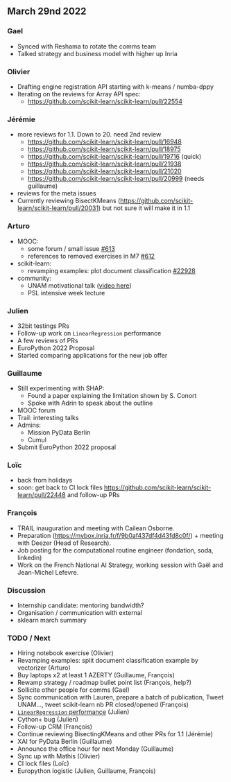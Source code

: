 
## March 29nd 2022

### Gael

- Synced with Reshama to rotate the comms team
- Talked strategy and business model with higher up Inria

### Olivier

- Drafting engine registration API starting with k-means / numba-dppy
- Iterating on the reviews for Array API spec:
    - https://github.com/scikit-learn/scikit-learn/pull/22554

### Jérémie
- more reviews for 1.1. Down to 20. need 2nd review
  - https://github.com/scikit-learn/scikit-learn/pull/16948
  - https://github.com/scikit-learn/scikit-learn/pull/18975
  - https://github.com/scikit-learn/scikit-learn/pull/19716 (quick)
  - https://github.com/scikit-learn/scikit-learn/pull/21938
  - https://github.com/scikit-learn/scikit-learn/pull/21020
  - https://github.com/scikit-learn/scikit-learn/pull/20999 (needs guillaume)
- reviews for the meta issues
- Currently reviewing BisectKMeans (https://github.com/scikit-learn/scikit-learn/pull/20031) but not sure it will make it in 1.1

### Arturo

- MOOC:
    - some forum / small issue [#613](https://github.com/INRIA/scikit-learn-mooc/pull/613)
    - references to removed exercises in M7 [#612](https://github.com/INRIA/scikit-learn-mooc/pull/612)
- scikit-learn:
    - revamping examples: plot document classification [#22928](https://github.com/scikit-learn/scikit-learn/pull/22928)
- community:
    - UNAM motivational talk ([video here](https://youtu.be/AENZnqzADRg))
    - PSL intensive week lecture

### Julien

 - 32bit testings PRs
 - Follow-up work on `LinearRegression` performance
 - A few reviews of PRs
 - EuroPython 2022 Proposal
 - Started comparing applications for the new job offer

### Guillaume

- Still experimenting with SHAP:
    - Found a paper explaining the limitation shown by S. Conort
    - Spoke with Adrin to speak about the outline
- MOOC forum
- Trail: interesting talks
- Admins:
    - Mission PyData Berlin
    - Cumul
- Submit EuroPython 2022 proposal

### Loïc

- back from holidays
- soon: get back to CI lock files https://github.com/scikit-learn/scikit-learn/pull/22448 and follow-up PRs

### François
- TRAIL inauguration and meeting with Cailean Osborne.
- Preparation (https://mybox.inria.fr/f/9b0af437df4d43fd8c0f/) + meeting with Deezer (Head of Research).
- Job posting for the computational routine engineer (fondation, soda, linkedin)
- Work on the French National AI Strategy, working session with Gaël and Jean-Michel Lefevre.

### Discussion

- Internship candidate: mentoring bandwidth?
- Organisation / communication with external
- sklearn march summary

### TODO / Next

- Hiring notebook exercise (Olivier)
- Revamping examples: split document classification example by vectorizer (Arturo)
- Buy laptops x2 at least 1 AZERTY (Guillaume, François)
- Rewamp strategy / roadmap bullet point list (François, help?)
- Sollicite other people for comms (Gael)
- Sync communication with Lauren, prepare a batch of publication, Tweet UNAM..., tweet scikit-learn nb PR closed/opened (François)
- [`LinearRegression` performance](https://github.com/scikit-learn/scikit-learn/issues/22855) (Julien)
- Cython+ bug (Julien)
- Follow-up CRM (François)
- Continue reviewing BisectingKMeans and other PRs for 1.1 (Jérémie)
- XAI for PyData Berlin (Guillaume)
- Announce the office hour for next Monday (Guillaume)
- Sync up with Mathis (Olivier)
- CI lock files (Loïc)
- Europython logistic (Julien, Guillaume, François)
